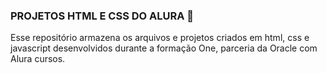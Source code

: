 ### PROJETOS HTML E CSS DO ALURA 👋

Esse repositório armazena os arquivos e projetos criados em html, css e javascript 
desenvolvidos durante a formação One, parceria da Oracle com Alura cursos.
